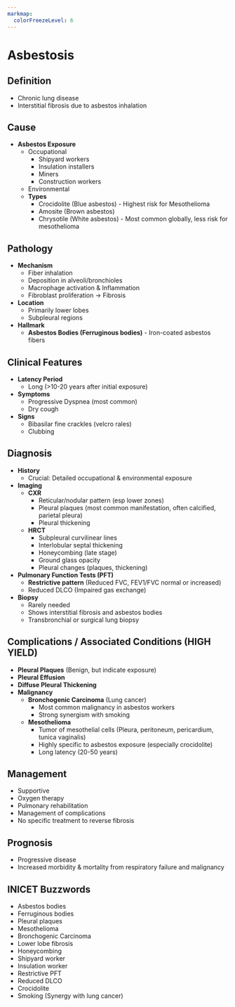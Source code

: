 ```yaml
---
markmap:
  colorFreezeLevel: 6
---
```


# Asbestosis

## Definition
- Chronic lung disease
- Interstitial fibrosis due to asbestos inhalation

## Cause
- **Asbestos Exposure**
  - Occupational
    - Shipyard workers
    - Insulation installers
    - Miners
    - Construction workers
  - Environmental
  - **Types**
    - Crocidolite (Blue asbestos) - Highest risk for Mesothelioma
    - Amosite (Brown asbestos)
    - Chrysotile (White asbestos) - Most common globally, less risk for mesothelioma

## Pathology
- **Mechanism**
  - Fiber inhalation
  - Deposition in alveoli/bronchioles
  - Macrophage activation & Inflammation
  - Fibroblast proliferation -> Fibrosis
- **Location**
  - Primarily lower lobes
  - Subpleural regions
- **Hallmark**
  - **Asbestos Bodies (Ferruginous bodies)** - Iron-coated asbestos fibers

## Clinical Features
- **Latency Period**
  - Long (>10-20 years after initial exposure)
- **Symptoms**
  - Progressive Dyspnea (most common)
  - Dry cough
- **Signs**
  - Bibasilar fine crackles (velcro rales)
  - Clubbing

## Diagnosis
- **History**
  - Crucial: Detailed occupational & environmental exposure
- **Imaging**
  - **CXR**
    - Reticular/nodular pattern (esp lower zones)
    - Pleural plaques (most common manifestation, often calcified, parietal pleura)
    - Pleural thickening
  - **HRCT**
    - Subpleural curvilinear lines
    - Interlobular septal thickening
    - Honeycombing (late stage)
    - Ground glass opacity
    - Pleural changes (plaques, thickening)
- **Pulmonary Function Tests (PFT)**
  - **Restrictive pattern** (Reduced FVC, FEV1/FVC normal or increased)
  - Reduced DLCO (Impaired gas exchange)
- **Biopsy**
  - Rarely needed
  - Shows interstitial fibrosis and asbestos bodies
  - Transbronchial or surgical lung biopsy

## Complications / Associated Conditions (HIGH YIELD)
- **Pleural Plaques** (Benign, but indicate exposure)
- **Pleural Effusion**
- **Diffuse Pleural Thickening**
- **Malignancy**
  - **Bronchogenic Carcinoma** (Lung cancer)
    - Most common malignancy in asbestos workers
    - Strong synergism with smoking
  - **Mesothelioma**
    - Tumor of mesothelial cells (Pleura, peritoneum, pericardium, tunica vaginalis)
    - Highly specific to asbestos exposure (especially crocidolite)
    - Long latency (20-50 years)

## Management
- Supportive
- Oxygen therapy
- Pulmonary rehabilitation
- Management of complications
- No specific treatment to reverse fibrosis

## Prognosis
- Progressive disease
- Increased morbidity & mortality from respiratory failure and malignancy

## INICET Buzzwords
- Asbestos bodies
- Ferruginous bodies
- Pleural plaques
- Mesothelioma
- Bronchogenic Carcinoma
- Lower lobe fibrosis
- Honeycombing
- Shipyard worker
- Insulation worker
- Restrictive PFT
- Reduced DLCO
- Crocidolite
- Smoking (Synergy with lung cancer)
